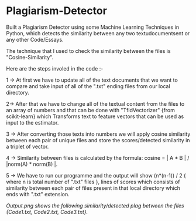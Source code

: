 # Plagiarism-Detector
Built a Plagiarism Detector using some Machine Learning Techniques in Python, which detects the similarity between any two textudocumentsent or any other Code/Essays.

The technique that I used to check the similarity between the files is "Cosine-Similarity".

Here are the steps involed in the code :-

1 -> At first we have to update all of the text documents that we want to compare and take input of all of the ".txt" ending files from our local directory.

2-> After that we have to change all of the textual content from the files to an array of numbers and that can be done with "TfidVectorizer" {from scikit-learn} which   Transforms text to feature vectors that can be used as input to the estimator.

3 -> After converting those texts into numbers we will apply cosine similarity between each pair of unique files and store the scores/detected similarity in a triplet of vector.

4 -> Similarity between files is calculated by the formula: cosine = | A * B | / |norm(A) * norm(B) |.

5 -> We have to run our programme and the output will show (n*(n-1)) / 2 { where n is total number of ".txt" files }, lines of scores which consists of similarity between each pair of files present in that local directory which ends with ".txt" extension.

 *Output.png shows the following similarity/detected plag between the files {Code1.txt, Code2.txt, Code3.txt}.*

